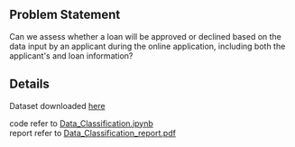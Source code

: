 ## Problem Statement
Can we assess whether a loan will be approved or declined based on the data input by an applicant during the online application, including both the applicant's and loan information?

## Details
Dataset downloaded [here](https://datahack.analyticsvidhya.com/contest/practice-problem-loan-prediction-iii/)

code refer to [Data_Classification.ipynb](https://github.com/Allison67/data-classification-loan-prediction/blob/main/Data_Classification.ipynb)    
report refer to [Data_Classification_report.pdf](https://github.com/Allison67/data-classification-loan-prediction/blob/main/Data_Classification_report.pdf)
